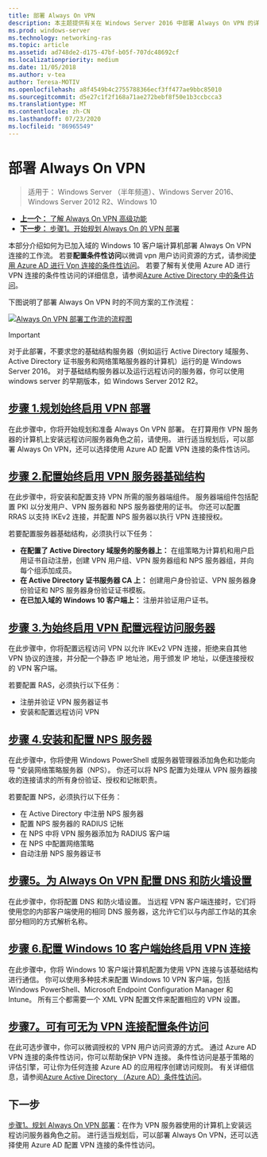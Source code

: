 ```yaml
---
title: 部署 Always On VPN
description: 本主题提供有关在 Windows Server 2016 中部署 Always On VPN 的详细说明。
ms.prod: windows-server
ms.technology: networking-ras
ms.topic: article
ms.assetid: ad748de2-d175-47bf-b05f-707dc48692cf
ms.localizationpriority: medium
ms.date: 11/05/2018
ms.author: v-tea
author: Teresa-MOTIV
ms.openlocfilehash: a8f4549b4c2755788366ecf3ff477ae9bbc85010
ms.sourcegitcommit: d5e27c1f2f168a71ae272bebf8f50e1b3ccbcca3
ms.translationtype: MT
ms.contentlocale: zh-CN
ms.lasthandoff: 07/23/2020
ms.locfileid: "86965549"
---
```

# <a name="deploy-always-on-vpn"></a>部署 Always On VPN

>适用于： Windows Server （半年频道）、Windows Server 2016、Windows Server 2012 R2、Windows 10

- [**上一个：** 了解 Always On VPN 高级功能](always-on-vpn-adv-options.md)
- [**下一步：** 步骤1。开始规划 Always On 的 VPN 部署](always-on-vpn-deploy-planning.md)

本部分介绍如何为已加入域的 Windows 10 客户端计算机部署 Always On VPN 连接的工作流。 若要**配置条件性访问**以微调 vpn 用户访问资源的方式，请参阅[使用 Azure AD 进行 Vpn 连接的条件性访问](../../ad-ca-vpn-connectivity-windows10.md)。 若要了解有关使用 Azure AD 进行 VPN 连接的条件性访问的详细信息，请参阅[Azure Active Directory 中的条件访问](/azure/active-directory/active-directory-conditional-access-azure-portal)。 

下图说明了部署 Always On VPN 时的不同方案的工作流程：

[![Always On VPN 部署工作流的流程图](../../../../media/Always-On-Vpn/always-on-vpn-deployment-workflow-sm.png)](../../../../media/Always-On-Vpn/always-on-vpn-deployment-workflow.png)

> [!IMPORTANT]
> 对于此部署，不要求您的基础结构服务器（例如运行 Active Directory 域服务、Active Directory 证书服务和网络策略服务器的计算机）运行的是 Windows Server 2016。 对于基础结构服务器以及运行远程访问的服务器，你可以使用 windows server 的早期版本，如 Windows Server 2012 R2。

## <a name="step-1-plan-the-always-on-vpn-deployment"></a>[步骤 1.规划始终启用 VPN 部署](always-on-vpn-deploy-planning.md)

在此步骤中，你将开始规划和准备 Always On VPN 部署。 在打算用作 VPN 服务器的计算机上安装远程访问服务器角色之前，请使用。 进行适当规划后，可以部署 Always On VPN，还可以选择使用 Azure AD 配置 VPN 连接的条件性访问。

## <a name="step-2-configure-the-always-on-vpn-server-infrastructure"></a>[步骤 2.配置始终启用 VPN 服务器基础结构](vpn-deploy-server-infrastructure.md)

在此步骤中，将安装和配置支持 VPN 所需的服务器端组件。 服务器端组件包括配置 PKI 以分发用户、VPN 服务器和 NPS 服务器使用的证书。  你还可以配置 RRAS 以支持 IKEv2 连接，并配置 NPS 服务器以执行 VPN 连接授权。

若要配置服务器基础结构，必须执行以下任务：

- **在配置了 Active Directory 域服务的服务器上：** 在组策略为计算机和用户启用证书自动注册，创建 VPN 用户组、VPN 服务器组和 NPS 服务器组，并向每个组添加成员。
- **在 Active Directory 证书服务器 CA 上：** 创建用户身份验证、VPN 服务器身份验证和 NPS 服务器身份验证证书模板。
- **在已加入域的 Windows 10 客户端上：** 注册并验证用户证书。

## <a name="step-3-configure-the-remote-access-server-for-always-on-vpn"></a>[步骤 3.为始终启用 VPN 配置远程访问服务器](vpn-deploy-ras.md)

在此步骤中，你将配置远程访问 VPN 以允许 IKEv2 VPN 连接，拒绝来自其他 VPN 协议的连接，并分配一个静态 IP 地址池，用于颁发 IP 地址，以便连接授权的 VPN 客户端。

若要配置 RAS，必须执行以下任务：

- 注册并验证 VPN 服务器证书
- 安装和配置远程访问 VPN

## <a name="step-4-install-and-configure-the-nps-server"></a>[步骤 4.安装和配置 NPS 服务器](vpn-deploy-nps.md)

在此步骤中，你将使用 Windows PowerShell 或服务器管理器添加角色和功能向导 "安装网络策略服务器（NPS）。 你还可以将 NPS 配置为处理从 VPN 服务器接收的连接请求的所有身份验证、授权和记帐职责。

若要配置 NPS，必须执行以下任务：

- 在 Active Directory 中注册 NPS 服务器
- 配置 NPS 服务器的 RADIUS 记帐
- 在 NPS 中将 VPN 服务器添加为 RADIUS 客户端
- 在 NPS 中配置网络策略
- 自动注册 NPS 服务器证书

## <a name="step-5-configure-dns-and-firewall-settings-for-always-on-vpn"></a>[步骤5。为 Always On VPN 配置 DNS 和防火墙设置](vpn-deploy-dns-firewall.md)

在此步骤中，你将配置 DNS 和防火墙设置。 当远程 VPN 客户端连接时，它们将使用您的内部客户端使用的相同 DNS 服务器，这允许它们以与内部工作站的其余部分相同的方式解析名称。 

## <a name="step-6-configure-windows-10-client-always-on-vpn-connections"></a>[步骤 6.配置 Windows 10 客户端始终启用 VPN 连接](vpn-deploy-client-vpn-connections.md)

在此步骤中，你将 Windows 10 客户端计算机配置为使用 VPN 连接与该基础结构进行通信。 你可以使用多种技术来配置 Windows 10 VPN 客户端，包括 Windows PowerShell、Microsoft Endpoint Configuration Manager 和 Intune。 所有三个都需要一个 XML VPN 配置文件来配置相应的 VPN 设置。

## <a name="step-7-optional-configure-conditional-access-for-vpn-connectivity"></a>[步骤7。可有可无为 VPN 连接配置条件访问](../../ad-ca-vpn-connectivity-windows10.md)

在此可选步骤中，你可以微调授权的 VPN 用户访问资源的方式。 通过 Azure AD VPN 连接的条件性访问，你可以帮助保护 VPN 连接。 条件性访问是基于策略的评估引擎，可让你为任何连接 Azure AD 的应用程序创建访问规则。 有关详细信息，请参阅[Azure Active Directory （Azure AD）条件性访问](/azure/active-directory/active-directory-conditional-access-azure-portal)。

## <a name="next-step"></a>下一步

[步骤1。规划 Always On VPN 部署](always-on-vpn-deploy-planning.md)：在作为 VPN 服务器使用的计算机上安装远程访问服务器角色之前。 进行适当规划后，可以部署 Always On VPN，还可以选择使用 Azure AD 配置 VPN 连接的条件性访问。  
